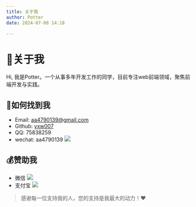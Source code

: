 ```yaml
---
title: 关于我
author: Potter
date: 2024-07-08 14:18

---
```


# 🧑关于我

Hi, 我是Potter。一个从事多年开发工作的同学，目前专注web前端领域，聚焦前端开发与实践。

## 📍如何找到我

- Email: <aa4790139@gmail.com>
- Github: [yxw007](https://github.com/yxw007)
- QQ: 75838259
- wechat: aa4790139
![](https://cdn.jsdelivr.net/gh/yxw007/BlogPicBed@master//img/20240715145952.jpg)

## 💰赞助我

- 微信
 ![](https://cdn.jsdelivr.net/gh/yxw007/BlogPicBed@master//img/20240715150330.jpg)
- 支付宝
 ![](https://cdn.jsdelivr.net/gh/yxw007/BlogPicBed@master//img/20240715150346.jpg)

> 感谢每一位支持我的人，您的支持是我最大的动力！❤️
